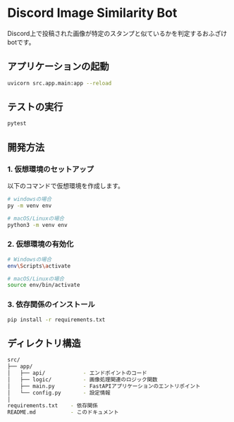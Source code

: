 # Discord Image Similarity Bot

Discord上で投稿された画像が特定のスタンプと似ているかを判定するおふざけbotです。

## アプリケーションの起動
```bash
uvicorn src.app.main:app --reload
```

## テストの実行
```bash
pytest
```

## 開発方法

### 1. 仮想環境のセットアップ

以下のコマンドで仮想環境を作成します。

```bash
# windowsの場合
py -m venv env

# macOS/Linuxの場合
python3 -m venv env
```

### 2. 仮想環境の有効化

```bash
# Windowsの場合
env\Scripts\activate

# macOS/Linuxの場合
source env/bin/activate
```

### 3. 依存関係のインストール
```bash
pip install -r requirements.txt
```

## ディレクトリ構造

```bash
src/
├── app/
│   ├── api/            - エンドポイントのコード
│   ├── logic/          - 画像処理関連のロジック関数
│   ├── main.py         - FastAPIアプリケーションのエントリポイント
│   └── config.py       - 設定情報
│
requirements.txt    - 依存関係
README.md           - このドキュメント
```
